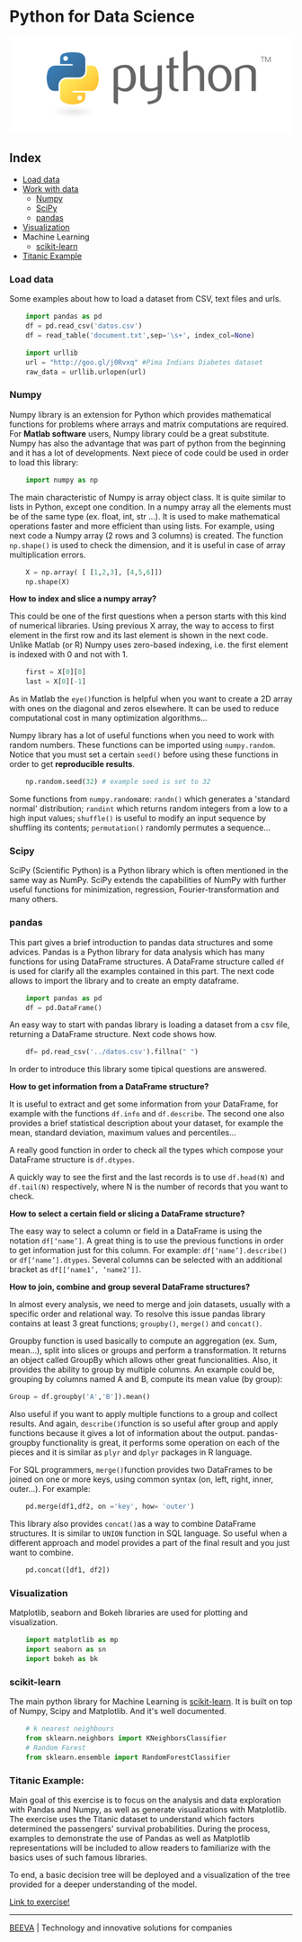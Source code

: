# Python for Data Science

![alt text](static/python-logo.png "Python")

## Index
  * [Load data](#load-data)
  * [Work with data](#work-with-data)
    * [Numpy](#numpy)
    * [SciPy](#scipy)
    * [pandas](#pandas)
  * [Visualization](#visualization)
  * Machine Learning
    * [scikit-learn](#scikit-learn)
  * [Titanic Example](#titanic-example)


### <a name="load_data"></a>Load data

Some examples about how to load a dataset from CSV, text files and urls.

````python
    import pandas as pd
    df = pd.read_csv('datos.csv')
    df = read_table('document.txt',sep='\s+', index_col=None)
````

````python
    import urllib
    url = "http://goo.gl/j0Rvxq" #Pima Indians Diabetes dataset 
    raw_data = urllib.urlopen(url)
````


### Numpy

Numpy library is an extension for Python which provides mathematical functions for problems where arrays and matrix computations are required. For **Matlab software** users, Numpy library could be a great substitute. Numpy has also the advantage that was part of python from the beginning and it has a lot of developments. Next piece of code could be used in order to load this library:

````python
    import numpy as np
````
The main characteristic of Numpy is array object class. It is quite similar to lists in Python, except one condition. In a numpy array all the elements must be of the same type (ex. float, int, str ...). It is used to make mathematical operations faster and more efficient than using lists.
For example, using next code a Numpy array (2 rows and 3 columns) is created. The function `np.shape()` is used to check the dimension, and it is useful in case of array multiplication errors. 

````python
    X = np.array( [ [1,2,3], [4,5,6]]) 
    np.shape(X)
````
**How to index and slice a numpy array?**

This could be one of the first questions when a person starts with this kind of numerical libraries. Using previous X array, the way to access to first element in the first row and its last element is shown in the next code. Unlike Matlab (or R) Numpy uses zero-based indexing, i.e. the first element is indexed with 0 and not with 1.

````python
    first = X[0][0]
    last = X[0][-1]
````
As in Matlab the `eye()`function is helpful when you want to create a 2D array with ones on the diagonal and zeros elsewhere. It can be used to reduce computational cost in many optimization algorithms...

Numpy library has a lot of useful functions when you need to work with random numbers. These functions can be imported using `numpy.random`. Notice that you must set a certain `seed()` before using these functions in order to get **reproducible results**. 
````python
    np.random.seed(32) # example seed is set to 32
````    
Some functions from `numpy.random`are: `randn()` which generates a 'standard normal' distribution; `randint` which returns random integers from a low to a high input values; `shuffle()`	is useful to modify an input sequence by shuffling its contents; `permutation()` randomly permutes a sequence...


### Scipy
SciPy (Scientific Python) is a Python library which is often mentioned in the same way as NumPy. SciPy extends the capabilities of NumPy with further useful functions for minimization, regression, Fourier-transformation and many others.


### pandas
This part gives a brief introduction to pandas data structures and some advices. Pandas is a Python library for data analysis which has many functions for using DataFrame structures. A DataFrame structure called `df` is used for clarify all the examples contained in this part. The next code allows to import the library and to create an empty dataframe.

````python
    import pandas as pd
    df = pd.DataFrame()
````

An easy way to start with pandas library is loading a dataset from a csv file, returning a DataFrame structure. Next code shows how.

````python
    df= pd.read_csv('../datos.csv').fillna(" ")
````

In order to introduce this library some tipical questions are answered. 

**How to get information from a DataFrame structure?**

It is useful to extract and get some information from your DataFrame, for example with the functions `df.info` and `df.describe`. The second one also provides a brief statistical description about your dataset, for example the mean, standard deviation, maximum values and percentiles…

A really good function in order to check all the types which compose your DataFrame structure is `df.dtypes`.

A quickly way to see the first and the last records is to use `df.head(N)` and `df.tail(N)` respectively, where N is the number of records that you want to check.

**How to select a certain field or slicing a DataFrame structure?**

The easy way to select a column or field in a DataFrame is using the notation `df[‘name’]`. A great thing is to use the previous functions in order to get information just for this column. For example: `df[‘name’].describe()` or `df[‘name’].dtypes`. Several columns can be selected with an additional bracket as `df[[‘name1’, ‘name2’]]`.

**How to join, combine and group several DataFrame structures?**

In almost every analysis, we need to merge and join datasets, usually with a specific order and relational way. To resolve this issue pandas library contains at least 3 great functions; `groupby()`, `merge()` and `concat()`.

Groupby function is used basically to compute an aggregation (ex. Sum, mean…), split into slices or groups and perform a transformation. It returns an object called GroupBy which allows other great funcionalities. Also, it provides the ability to group by multiple columns. An example could be, grouping by columns named A and B, compute its mean value (by group): 

````python
Group = df.groupby('A','B']).mean()
````
Also useful if you want to apply multiple functions to a group and collect results. And again, `describe()`function is so useful after group and apply functions because it gives a lot of information about the output. pandas-groupby functionality is great, it performs some operation on each of the pieces and it is similar as `plyr` and `dplyr` packages in R language. 

For SQL programmers, `merge()`function provides two DataFrames to be joined on one or more keys, using common syntax (on, left, right, inner, outer...). For example:   

````python
    pd.merge(df1,df2, on ='key', how= 'outer')
````

This library also provides `concat()`as a way to combine DataFrame structures. It is similar to `UNION` function in SQL language. So useful when a different approach and model provides a part of the final result and you just want to combine. 

````python
    pd.concat([df1, df2])
````

### Visualization
Matplotlib, seaborn and Bokeh libraries are used for plotting and visualization.
````python
    import matplotlib as mp
    import seaborn as sn
    import bokeh as bk
````

### scikit-learn
The main python library for Machine Learning is [scikit-learn](http://scikit-learn.org/). It is built on top of Numpy, Scipy and Matplotlib. And it's well documented.
````python
    # k nearest neighbours
    from sklearn.neighbors import KNeighborsClassifier
    # Random Forest
    from sklearn.ensemble import RandomForestClassifier
````

### Titanic Example:
Main goal of this exercise is to focus on the analysis and data exploration with Pandas and Numpy, as well as generate visualizations with Matplotlib.
The exercise uses the Titanic dataset to understand which factors determined the passengers' survival probabilities. During the process, examples to demonstrate the use of Pandas as well as Matplotlib representations will be included to allow readers to familiarize with the basics uses of such famous libraries. 

To end, a basic decision tree will be deployed and a visualization of the tree provided for a deeper understanding of the model. 

[Link to exercise!](https://github.com/beeva/beeva-best-practices/blob/master/analytics/python/Ejercicio_practico_Titanic.ipynb)

___

[BEEVA](https://www.beeva.com) | Technology and innovative solutions for companies
